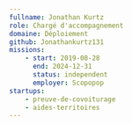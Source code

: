 ```yaml
---
fullname: Jonathan Kurtz
role: Chargé d'accompagnement
domaine: Déploiement
github: Jonathankurtz131
missions:
    - start: 2019-08-28
      end: 2024-12-31
      status: independent
      employer: Scopopop
startups:
    - preuve-de-covoiturage
    - aides-territoires
---
```

